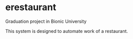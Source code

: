 # erestaurant
Graduation project in Bionic University

This system is designed to automate work of a restaurant.
